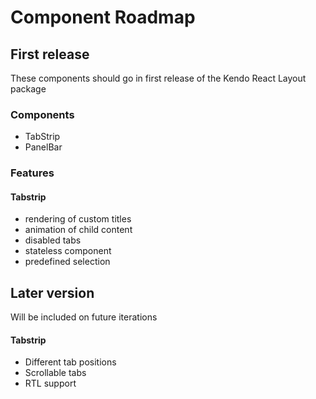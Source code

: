 # Component Roadmap

## First release

These components should go in first release of the Kendo React Layout package

### Components

- TabStrip
- PanelBar

### Features

#### Tabstrip

- rendering of custom titles
- animation of child content
- disabled tabs
- stateless component
- predefined selection

## Later version

Will be included on future iterations

#### Tabstrip

- Different tab positions
- Scrollable tabs
- RTL support

